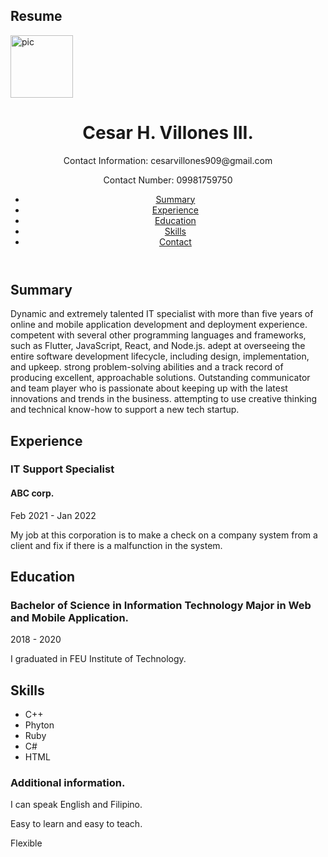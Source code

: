 <!DOCTYPE html>
<html lang="en">
<head>
    <meta charset="UTF-8">
    <meta name="viewport" content="width=device-width, initial-scale=1.0">
    <h2>Resume</h2>
    <link rel="stylesheet" href="styles.css">
    <img src="https://scontent.xx.fbcdn.net/v/t1.15752-9/356180849_154847787601272_2194212827118757950_n.jpg?stp=dst-jpg_p320x320&_nc_cat=111&ccb=1-7&_nc_sid=5f2048&_nc_eui2=AeEOw8Er6lMUAw9w96Tq5pV-XpPcZDi7S0Rek9xkOLtLRGPFXDSIjpc6HDgoWyDN7IRyTCf7IMxjCfS0OBrF8EMB&_nc_ohc=RWSHTSaf23gQ7kNvgGSUaej&_nc_ad=z-m&_nc_cid=0&_nc_ht=scontent.xx&oh=03_Q7cD1QGUOJ_AomARe0ybHjB7zlvGVke5XU6WV8qwY0Tbie0wew&oe=6672225E" alt="pic" width="100 height="200">

</head>
<body>
    <header>
        <h1>Cesar H. Villones III.</h1>
        <p>Contact Information: cesarvillones909@gmail.com</p>
        <p>Contact Number: 09981759750</p>
 <nav>
            <ul>
                <li><a href="#summary">Summary</a></li>
                <li><a href="#experience">Experience</a></li>
                <li><a href="#education">Education</a></li>
                <li><a href="#skills">Skills</a></li>
                <li><a href="#contact">Contact</a></li>
            </ul>
        </nav>
    </header>
    <main>
        <section id="summary">
            <h2>Summary</h2>
            <p>Dynamic and extremely talented IT specialist with more than five years of online and mobile application development and deployment experience. competent with several other programming languages and frameworks, such as Flutter, JavaScript, React, and Node.js. adept at overseeing the entire software development lifecycle, including design, implementation, and upkeep. strong problem-solving abilities and a track record of producing excellent, approachable solutions. Outstanding communicator and team player who is passionate about keeping up with the latest innovations and trends in the business. attempting to use creative thinking and technical know-how to support a new tech startup.</p>
        </section>
        <section id="experience">
            <h2>Experience</h2>
            <div class="experience-item">
                <h3>IT Support Specialist</h3>
                <h4>ABC corp.</h4>
                <p>Feb 2021 - Jan 2022</p>
                <p>My job at this corporation is to make a check on a company system from a client and fix if there is a malfunction in the system.</p>
            </div>
        </section>
        <section id="education">
            <h2>Education</h2>
            <div class="education-item">
                <h3>Bachelor of Science in Information Technology Major in Web and Mobile Application.</h3>
                <p>2018 - 2020</p>
                <p>I graduated in FEU Institute of Technology.</p>
            </div>
        </section>
        <section id="skills">
            <h2>Skills</h2>
            <ul>
                <li>C++</li>
                <li>Phyton</li>
                <li>Ruby</li>
                <li>C#</li>
                <li>HTML</li>
            </ul>
        </section>
    </main>
    <footer>
  <h3>Additional information.</h3>
        <p>I can speak English and Filipino.</p>
        <p>Easy to learn and easy to teach.</p>
        <p>Flexible</p>
    </footer>
</body>
</html>
